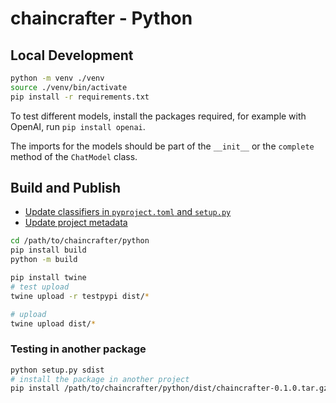 # chaincrafter - Python

## Local Development

```bash
python -m venv ./venv
source ./venv/bin/activate
pip install -r requirements.txt
```

To test different models, install the packages required, for example with OpenAI, run `pip install openai`.

The imports for the models should be part of the `__init__` or the `complete` method of the `ChatModel` class.

## Build and Publish

* [Update classifiers in `pyproject.toml` and `setup.py`](https://pypi.org/classifiers/)
* [Update project metadata](https://packaging.python.org/en/latest/specifications/declaring-project-metadata/#declaring-project-metadata)

```bash
cd /path/to/chaincrafter/python
pip install build
python -m build

pip install twine
# test upload
twine upload -r testpypi dist/*

# upload
twine upload dist/*
```

### Testing in another package

```bash
python setup.py sdist
# install the package in another project
pip install /path/to/chaincrafter/python/dist/chaincrafter-0.1.0.tar.gz
```
